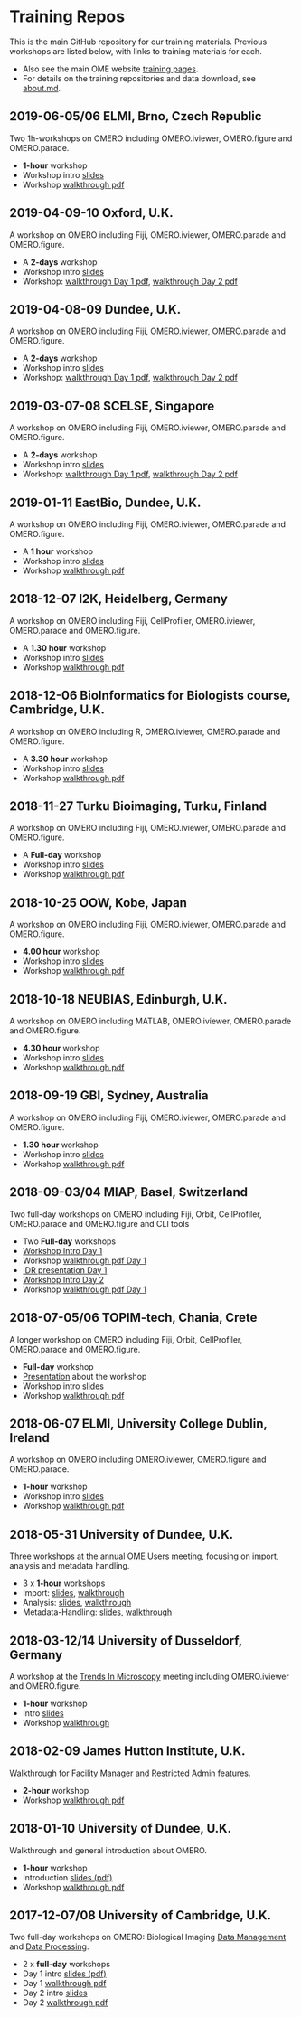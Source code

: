 # Training Repos

This is the main GitHub repository for our training materials.
Previous workshops are listed below, with links to training materials for each.

 * Also see the main OME website [training pages](https://www.openmicroscopy.org/training/).
 * For details on the training repositories and data download, see [about.md](about.md).

2019-06-05/06 ELMI, Brno, Czech Republic
----------------------------------------
Two 1h-workshops on OMERO including OMERO.iviewer, OMERO.figure and OMERO.parade.
 * **1-hour** workshop
 * Workshop intro [slides](https://downloads.openmicroscopy.org/presentations/2019/ELMI/OMERO-workshop)
 * Workshop [walkthrough pdf](https://downloads.openmicroscopy.org/presentations/2019/ELMI/ELMI_workshop_2019.pdf)

2019-04-09-10 Oxford, U.K.
--------------------------
A workshop on OMERO including Fiji, OMERO.iviewer, OMERO.parade and OMERO.figure.
 * A **2-days** workshop
 * Workshop intro [slides](https://downloads.openmicroscopy.org/presentations/2019/Oxford/)
 * Workshop: [walkthrough Day 1 pdf](https://downloads.openmicroscopy.org/presentations/2019/Oxford/Oxford_May_2019_Day1.pdf), [walkthrough Day 2 pdf](https://downloads.openmicroscopy.org/presentations/2019/Oxford/Oxford_May_2019_Day2.pdf)

2019-04-08-09 Dundee, U.K.
--------------------------
A workshop on OMERO including Fiji, OMERO.iviewer, OMERO.parade and OMERO.figure.
 * A **2-days** workshop
 * Workshop intro [slides](https://downloads.openmicroscopy.org/presentations/2019/Dundee-April/)
 * Workshop: [walkthrough Day 1 pdf](https://downloads.openmicroscopy.org/presentations/2019/Dundee-April/Dundee_April_2019_Day1.pdf), [walkthrough Day 2 pdf](https://downloads.openmicroscopy.org/presentations/2019/Dundee-April/Dundee_April_2019_Day2.pdf)

2019-03-07-08 SCELSE, Singapore
-------------------------------
A workshop on OMERO including Fiji, OMERO.iviewer, OMERO.parade and OMERO.figure.
 * A **2-days** workshop
 * Workshop intro [slides](https://downloads.openmicroscopy.org/presentations/2019/Singapore/)
 * Workshop: [walkthrough Day 1 pdf](https://downloads.openmicroscopy.org/presentations/2019/Singapore/Singapore_2019_Day1.pdf), [walkthrough Day 2 pdf](https://downloads.openmicroscopy.org/presentations/2019/Singapore/Singapore_2019_Day2.pdf)

2019-01-11 EastBio, Dundee, U.K.
--------------------------------
A workshop on OMERO including Fiji, OMERO.iviewer, OMERO.parade and OMERO.figure.
 * A **1 hour** workshop
 * Workshop intro [slides](https://downloads.openmicroscopy.org/presentations//2019/EastBio/)
 * Workshop [walkthrough pdf](https://downloads.openmicroscopy.org/presentations/2019/EastBio/EastBio_workshop_11012019.pdf)

2018-12-07 I2K, Heidelberg, Germany
-----------------------------------
A workshop on OMERO including Fiji, CellProfiler, OMERO.iviewer, OMERO.parade and OMERO.figure.
 * A **1.30 hour** workshop
 * Workshop intro [slides](https://downloads.openmicroscopy.org/presentations/2018/I2K-Heidelberg/)
 * Workshop [walkthrough pdf](https://downloads.openmicroscopy.org/presentations/2018/I2K-Heidelberg/Heidelberg_workshop_07122018.pdf)

2018-12-06 BioInformatics for Biologists course, Cambridge, U.K.
---------------------------------------------------------------
A workshop on OMERO including R, OMERO.iviewer, OMERO.parade and OMERO.figure.
 * A **3.30 hour** workshop
 * Workshop intro [slides](https://downloads.openmicroscopy.org/presentations/2018/Cambridge/)
 * Workshop [walkthrough pdf](https://downloads.openmicroscopy.org/presentations/2018/Cambridge/Cambridge_workshop_06122018.pdf)

2018-11-27 Turku Bioimaging, Turku, Finland
-------------------------------------------
A workshop on OMERO including Fiji, OMERO.iviewer, OMERO.parade and OMERO.figure.
 * A **Full-day** workshop
 * Workshop intro [slides](https://downloads.openmicroscopy.org/presentations/2018/GBI-ABIs-Okinawa/)
 * Workshop [walkthrough pdf](https://downloads.openmicroscopy.org/presentations/2018/GBI-ABIs-Okinawa/OMERO_workshop_03112018.pdf)

2018-10-25 OOW, Kobe, Japan
---------------------------
A workshop on OMERO including Fiji, OMERO.iviewer, OMERO.parade and OMERO.figure.
 * **4.00 hour** workshop
 * Workshop intro [slides](https://downloads.openmicroscopy.org/presentations/2018/TB-Turku//OMERO-Workshop)
 * Workshop [walkthrough pdf](https://downloads.openmicroscopy.org/presentations/2018/TB-Turku/Turku_workshop_27112018.pdf)

2018-10-18 NEUBIAS, Edinburgh, U.K.
-----------------------------------
A workshop on OMERO including MATLAB, OMERO.iviewer, OMERO.parade and OMERO.figure.
 * **4.30 hour** workshop
 * Workshop intro [slides](https://downloads.openmicroscopy.org/presentations/2018/Neubias-Edinburgh/OMERO-Workshop)
 * Workshop [walkthrough pdf](https://downloads.openmicroscopy.org/presentations/2018/Neubias-Edinburgh/OMERO_workshop_18102018.pdf)

2018-09-19 GBI, Sydney, Australia
---------------------------------
A workshop on OMERO including Fiji, OMERO.iviewer, OMERO.parade and OMERO.figure.
 * **1.30 hour** workshop
 * Workshop intro [slides](https://downloads.openmicroscopy.org/presentations/2018/GBI-Sydney/OMERO-Workshop)
 * Workshop [walkthrough pdf](https://downloads.openmicroscopy.org/presentations/2018/GBI-Sydney/Sydney_Workshop_19092018.pdf)

2018-09-03/04 MIAP, Basel, Switzerland
--------------------------------------
Two full-day workshops on OMERO including Fiji, Orbit, CellProfiler, OMERO.parade and OMERO.figure
and CLI tools
 * Two **Full-day** workshops
 * [Workshop Intro Day 1](https://downloads.openmicroscopy.org/presentations/2018/MIAP-Basel/OMERO-Workshop-Monday/)
 * Workshop [walkthrough pdf Day 1](https://downloads.openmicroscopy.org/presentations/2018/MIAP-Basel/OMERO_workshop_03092018.pdf)
 * [IDR presentation Day 1](https://downloads.openmicroscopy.org/presentations/2018/MIAP-Basel/IDR_Basel_2018.pdf)
 * [Workshop Intro Day 2](https://downloads.openmicroscopy.org/presentations/2018/MIAP-Basel/OMERO-Workshop-Tuesday/)
 * Workshop [walkthrough pdf Day 1](https://downloads.openmicroscopy.org/presentations/2018/MIAP-Basel/OMERO_workshop_04092018.pdf)


2018-07-05/06 TOPIM-tech, Chania, Crete
---------------------------------------
A longer workshop on OMERO including Fiji, Orbit, CellProfiler, OMERO.parade and OMERO.figure.
 * **Full-day** workshop
 * [Presentation](https://downloads.openmicroscopy.org/presentations/2018/TOPIM-Crete/OMERO-Thursday/) about the workshop
 * Workshop intro [slides](https://downloads.openmicroscopy.org/presentations/2018/TOPIM-Crete/OMERO-Friday/)
 * Workshop [walkthrough pdf](https://downloads.openmicroscopy.org/presentations/2018/TOPIM-Crete/TOPIM_walkthrough.pdf)

2018-06-07 ELMI, University College Dublin, Ireland
---------------------------------------------------
A workshop on OMERO including OMERO.iviewer, OMERO.figure and OMERO.parade.
 * **1-hour** workshop
 * Workshop intro [slides](https://downloads.openmicroscopy.org/presentations/2018/ELMI-Dublin/OMERO-Workshop/)
 * Workshop [walkthrough pdf](https://downloads.openmicroscopy.org/presentations/2018/ELMI-Dublin/elmi_walkthrough.pdf)

2018-05-31 University of Dundee, U.K.
-------------------------------------
Three workshops at the annual OME Users meeting, focusing on import,
analysis and metadata handling.
 * 3 x **1-hour** workshops
 * Import: [slides](https://downloads.openmicroscopy.org/presentations/2018/Users-Meeting/Workshops/Metadata-Import/slides/), [walkthrough](https://downloads.openmicroscopy.org/presentations/2018/Users-Meeting/Workshops/Metadata-Import/import.pdf)
 * Analysis: [slides](https://downloads.openmicroscopy.org/presentations/2018/Users-Meeting/Workshops/Metadata-Analysis/slides/), [walkthrough](https://downloads.openmicroscopy.org/presentations/2018/Users-Meeting/Workshops/Metadata-Analysis/analysis.pdf)
 * Metadata-Handling: [slides](https://downloads.openmicroscopy.org/presentations/2018/Users-Meeting/Workshops/Metadata-Handling/slides/), [walkthrough](https://downloads.openmicroscopy.org/presentations/2018/Users-Meeting/Workshops/Metadata-Handling/handling.pdf)

2018-03-12/14 University of Dusseldorf, Germany
-----------------------------------------------
A workshop at the [Trends In Microscopy](http://www.tim2018.de/) meeting including OMERO.iviewer and OMERO.figure.
 * **1-hour** workshop
 * Intro [slides](https://downloads.openmicroscopy.org/presentations/2018/TIM-Dusseldorf/OMERO-Workshop/)
 * Workshop [walkthrough](https://downloads.openmicroscopy.org/presentations/2018/TIM-Dusseldorf/TIM_Duesseldorf_walkthrough.pdf)

2018-02-09 James Hutton Institute, U.K.
---------------------------------------
Walkthrough for Facility Manager and Restricted Admin features.
 * **2-hour** workshop
 * Workshop [walkthrough pdf](https://downloads.openmicroscopy.org/presentations/2018/HuttonInstitute-Invergowrie/Hutton_Institute_walkthrough.pdf)

2018-01-10 University of Dundee, U.K.
-------------------------------------
Walkthrough and general introduction about OMERO.
 * **1-hour** workshop
 * Introduction [slides (pdf)](https://downloads.openmicroscopy.org/presentations/2018/EastBio-Dundee/EastBio-presentation.pdf)
 * Workshop [walkthrough pdf](https://downloads.openmicroscopy.org/presentations/2018/EastBio-Dundee/EastBio-workflow.pdf)

2017-12-07/08 University of Cambridge, U.K.
-------------------------------------------
Two full-day workshops on OMERO: Biological Imaging [Data Management](https://training.csx.cam.ac.uk/bioinformatics/event/2239247)
and [Data Processing](https://training.csx.cam.ac.uk/bioinformatics/event/2280783).
 * 2 x **full-day** workshops
 * Day 1 intro [slides (pdf)](https://downloads.openmicroscopy.org/presentations/2017/Cambridge-Training/Day1-Cambridge2017-Introduction.pdf)
 * Day 1 [walkthrough pdf](https://downloads.openmicroscopy.org/presentations/2017/Cambridge-Training/walkthrough_day_1.pdf)
 * Day 2 intro [slides](https://downloads.openmicroscopy.org/presentations/2017/Cambridge-Training/Image-Processing-OMERO/)
 * Day 2 [walkthrough pdf](https://downloads.openmicroscopy.org/presentations/2017/Cambridge-Training/walkthrough_day_2.pdf)
